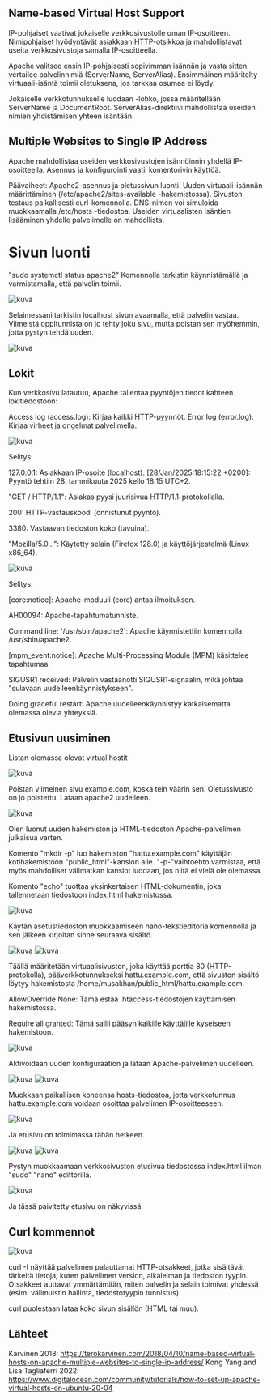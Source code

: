 ## Name-based Virtual Host Support
IP-pohjaiset vaativat jokaiselle verkkosivustolle oman IP-osoitteen. Nimipohjaiset hyödyntävät asiakkaan HTTP-otsikkoa ja mahdollistavat useita verkkosivustoja samalla IP-osoitteella.

Apache valitsee ensin IP-pohjaisesti sopivimman isännän ja vasta sitten vertailee palvelinnimiä (ServerName, ServerAlias).
Ensimmäinen määritelty virtuaali-isäntä toimii oletuksena, jos tarkkaa osumaa ei löydy.

Jokaiselle verkkotunnukselle luodaan <VirtualHost>-lohko, jossa määritellään ServerName ja DocumentRoot. ServerAlias-direktiivi mahdollistaa useiden nimien yhdistämisen yhteen isäntään.

## Multiple Websites to Single IP Address
Apache mahdollistaa useiden verkkosivustojen isännöinnin yhdellä IP-osoitteella.
Asennus ja konfigurointi vaatii komentorivin käyttöä.

Päävaiheet:
Apache2-asennus ja oletussivun luonti.
Uuden virtuaali-isännän määrittäminen (/etc/apache2/sites-available -hakemistossa).
Sivuston testaus paikallisesti curl-komennolla.
DNS-nimen voi simuloida muokkaamalla /etc/hosts -tiedostoa.
Useiden virtuaalisten isäntien lisääminen yhdelle palvelimelle on mahdollista.

# Sivun luonti

"sudo systemctl status apache2" Komennolla tarkistin käynnistämällä ja varmistamalla, että palvelin toimii.

![kuva](test1.png) 

Selaimessani tarkistin localhost sivun avaamalla, että palvelin vastaa. Viimeistä oppitunnista on jo tehty joku sivu, mutta poistan sen myöhemmin, jotta pystyn tehdä uuden.

![kuva](test2.png) 

## Lokit

Kun verkkosivu latautuu, Apache tallentaa pyyntöjen tiedot kahteen lokitiedostoon:

Access log (access.log): Kirjaa kaikki HTTP-pyynnöt.
Error log (error.log): Kirjaa virheet ja ongelmat palvelimella.

![kuva](loki1.png)

Selitys:

127.0.0.1: Asiakkaan IP-osoite (localhost).
[28/Jan/2025:18:15:22 +0200]: Pyyntö tehtiin 28. tammikuuta 2025 kello 18:15 UTC+2.

"GET / HTTP/1.1": Asiakas pyysi juurisivua HTTP/1.1-protokollalla.

200: HTTP-vastauskoodi (onnistunut pyyntö).

3380: Vastaavan tiedoston koko (tavuina).

"Mozilla/5.0...": Käytetty selain (Firefox 128.0) ja käyttöjärjestelmä (Linux x86_64).

![kuva](loki2.png)

Selitys:

[core:notice]: Apache-moduuli (core) antaa ilmoituksen.

AH00094: Apache-tapahtumatunniste.

Command line: '/usr/sbin/apache2': Apache käynnistettiin komennolla /usr/sbin/apache2.

[mpm_event:notice]: Apache Multi-Processing Module (MPM) käsittelee tapahtumaa.

SIGUSR1 received: Palvelin vastaanotti SIGUSR1-signaalin, mikä johtaa "sulavaan uudelleenkäynnistykseen".

Doing graceful restart: Apache uudelleenkäynnistyy katkaisematta olemassa olevia yhteyksiä.

## Etusivun uusiminen

Listan olemassa olevat virtual hostit

![kuva](sivu_vaihto1.png)

Poistan viimeinen sivu example.com, koska tein väärin sen. Oletussivusto on jo poistettu. Lataan apache2 uudelleen.

![kuva](sivu_vaihto2.png)

Olen luonut uuden hakemiston ja HTML-tiedoston Apache-palvelimen julkaisua varten. 

Komento "mkdir -p" luo hakemiston "hattu.example.com" käyttäjän kotihakemistoon "public_html"-kansion alle.
"-p-"vaihtoehto varmistaa, että myös mahdolliset välimatkan kansiot luodaan, jos niitä ei vielä ole olemassa.

Komento "echo" tuottaa yksinkertaisen HTML-dokumentin, joka tallennetaan tiedostoon index.html hakemistossa.

![kuva](sivu_vaihto3.png)

Käytän asetustiedoston muokkaamiseen nano-tekstieditoria komennolla ja sen jälkeen kirjoitan sinne seuraava sisältö.

![kuva](sivu_vaihto3,5.png)
![kuva](sivu_vaihto4.png)

Täällä määritetään virtuaalisivuston, joka käyttää porttia 80 (HTTP-protokolla), pääverkkotunnukseksi hattu.example.com, että sivuston sisältö löytyy hakemistosta /home/musakhan/public_html/hattu.example.com.

AllowOverride None: Tämä estää .htaccess-tiedostojen käyttämisen hakemistossa.

Require all granted: Tämä sallii pääsyn kaikille käyttäjille kyseiseen hakemistoon.


![kuva](sivu_vaihto5.png)

Aktivoidaan uuden konfiguraation ja lataan Apache-palvelimen uudelleen.

![kuva](sivu_vaihto5,5.png)
![kuva](sivu_vaihto6.png)

Muokkaan paikallisen koneensa hosts-tiedostoa, jotta verkkotunnus hattu.example.com voidaan osoittaa palvelimen IP-osoitteeseen.

![kuva](sivu_vaihto6,5.png)

Ja etusivu on toimimassa tähän hetkeen. 

![kuva](sivu_vaihto7.png)
![kuva](sivu_vaihto8,5.png)

Pystyn muokkaamaan verkkosivuston etusivua tiedostossa index.html ilman "sudo" "nano" edittorilla.

![kuva](sivu_vaihto8.png)

Ja tässä paivitetty etusivu on näkyvissä.

## Curl kommennot

![kuva](curl1.png)

curl -I näyttää palvelimen palauttamat HTTP-otsakkeet, jotka sisältävät tärkeitä tietoja, kuten palvelimen version, aikaleiman ja tiedoston tyypin. Otsakkeet auttavat ymmärtämään, miten palvelin ja selain toimivat yhdessä (esim. välimuistin hallinta, tiedostotyypin tunnistus).

curl puolestaan lataa koko sivun sisällön (HTML tai muu).

## Lähteet

Karvinen 2018: https://terokarvinen.com/2018/04/10/name-based-virtual-hosts-on-apache-multiple-websites-to-single-ip-address/
Kong Yang and Lisa Tagliaferri 2022: https://www.digitalocean.com/community/tutorials/how-to-set-up-apache-virtual-hosts-on-ubuntu-20-04
